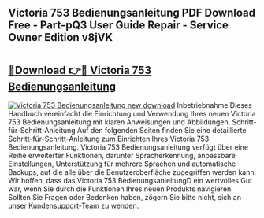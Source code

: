## Victoria 753 Bedienungsanleitung PDF Download Free - Part-pQ3 User Guide Repair - Service Owner Edition v8jVK

# <h2><a href="http://df4cch.blite.top/?on=Victoria+753+Bedienungsanleitung">🔗Download 👉🔴 Victoria 753 Bedienungsanleitung</a></h2>

[![Victoria 753 Bedienungsanleitung new download](https://i.imgur.com/lujVjoI.png)](http://df4cch.blite.top/?on=Victoria+753+Bedienungsanleitung)
Inbetriebnahme Dieses Handbuch vereinfacht die Einrichtung und Verwendung Ihres neuen Victoria 753 Bedienungsanleitung mit klaren Anweisungen und Abbildungen. Schritt-für-Schritt-Anleitung Auf den folgenden Seiten finden Sie eine detaillierte Schritt-für-Schritt-Anleitung zum Einrichten Ihres Victoria 753 Bedienungsanleitung. Victoria 753 Bedienungsanleitung verfügt über eine Reihe erweiterter Funktionen, darunter Spracherkennung, anpassbare Einstellungen, Unterstützung für mehrere Sprachen und automatische Backups, auf die alle über die Benutzeroberfläche zugegriffen werden kann. Wir hoffen, dass das Victoria 753 BedienungsanleitungD ein wertvolles Gut war, wenn Sie durch die Funktionen Ihres neuen Produkts navigieren. Sollten Sie Fragen oder Bedenken haben, zögern Sie bitte nicht, sich an unser Kundensupport-Team zu wenden.
